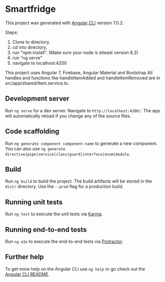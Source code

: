 # Smartfridge

This project was generated with [Angular CLI](https://github.com/angular/angular-cli) version 7.0.2.

Steps:
1) Clone to directory.
2) cd into directory.
3) run "npm install". (Make sure your node is atleast version 8.2)
4) run "ng serve"
5) navigate to localhost:4200

This project uses Angular 7, Firebase, Angular Material and Bootstrap
All handles and functions like handleItemAdded and handleItemRemoved are in src/app/shared/item.service.ts.

## Development server

Run `ng serve` for a dev server. Navigate to `http://localhost:4200/`. The app will automatically reload if you change any of the source files.

## Code scaffolding

Run `ng generate component component-name` to generate a new component. You can also use `ng generate directive|pipe|service|class|guard|interface|enum|module`.

## Build

Run `ng build` to build the project. The build artifacts will be stored in the `dist/` directory. Use the `--prod` flag for a production build.

## Running unit tests

Run `ng test` to execute the unit tests via [Karma](https://karma-runner.github.io).

## Running end-to-end tests

Run `ng e2e` to execute the end-to-end tests via [Protractor](http://www.protractortest.org/).

## Further help

To get more help on the Angular CLI use `ng help` or go check out the [Angular CLI README](https://github.com/angular/angular-cli/blob/master/README.md).
